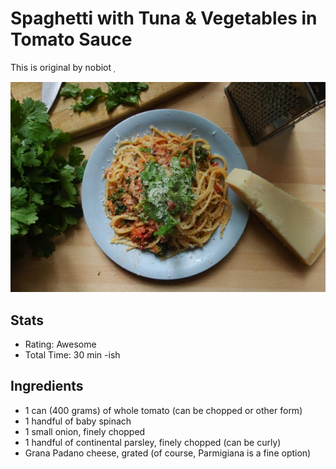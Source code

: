 # Spaghetti with Tuna & Vegetables in Tomato Sauce
This is original by nobiot 

![Spaghetti with Tuna & Vegetables in Tomato Sauce][image_1]

[image_1]:images/20160530_N_spaghetti-tuna_and-vegetable-tomato-sauce.jpg

## Stats
- Rating: Awesome
- Total Time: 30 min -ish

## Ingredients

- 1 can (400 grams) of whole tomato (can be chopped or other form)
- 1 handful of baby spinach
- 1 small onion, finely chopped
- 1 handful of continental parsley, finely chopped (can be curly)
- Grana Padano cheese, grated (of course, Parmigiana is a fine option)
